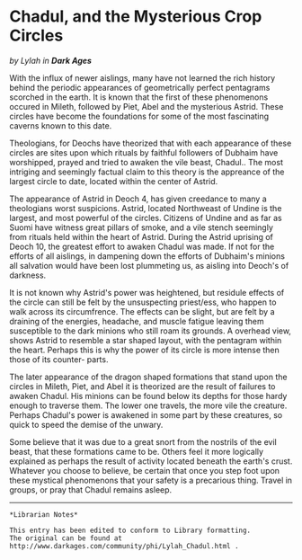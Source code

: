 # Chadul, and the Mysterious Crop Circles

_by Lylah in **Dark Ages**_

With the influx of newer aislings, many have not learned the rich history
behind the periodic appearances of geometrically perfect pentagrams scorched in
the earth. It is known that the first of these phenomenons occured in Mileth,
followed by Piet, Abel and the mysterious Astrid. These circles have become the
foundations for some of the most fascinating caverns known to this date.

Theologians, for Deochs have theorized that with each appearance of these
circles are sites upon which rituals by faithful followers of Dubhaim have
worshipped, prayed and tried to awaken the vile beast, Chadul.. The most
intriging and seemingly factual claim to this theory is the appreance of the
largest circle to date, located within the center of Astrid.

The appearance of Astrid in Deoch 4, has given creedance to many a theologians
worst suspicions. Astrid, located Northweast of Undine is the largest, and most
powerful of the circles. Citizens of Undine and as far as Suomi have witness
great pillars of smoke, and a vile stench seemingly from rituals held within
the heart of Astrid. During the Astrid uprising of Deoch 10, the greatest
effort to awaken Chadul was made. If not for the efforts of all aislings, in
dampening down the efforts of Dubhaim's minions all salvation would have been
lost plummeting us, as aisling into Deoch's of darkness.

It is not known why Astrid's power was heightened, but residule effects of the
circle can still be felt by the unsuspecting priest/ess, who happen to walk
across its circumfrence. The effects can be slight, but are felt by a draining
of the energies, headache, and muscle fatigue leaving them susceptible to the
dark minions who still roam its grounds. A overhead view, shows Astrid to
resemble a star shaped layout, with the pentagram within the heart. Perhaps
this is why the power of its circle is more intense then those of its counter-
parts.

The later appearance of the dragon shaped formations that stand upon the
circles in Mileth, Piet, and Abel it is theorized are the result of failures to
awaken Chadul. His minions can be found below its depths for those hardy enough
to traverse them. The lower one travels, the more vile the creature. Perhaps
Chadul's power is awakened in some part by these creatures, so quick to speed
the demise of the unwary.

Some believe that it was due to a great snort from the nostrils of the evil
beast, that these formations came to be. Others feel it more logically
explained as perhaps the result of activity located beneath the earth's crust.
Whatever you choose to believe, be certain that once you step foot upon these
mystical phenomenons that your safety is a precarious thing. Travel in groups,
or pray that Chadul remains asleep.

***

```
*Librarian Notes*

This entry has been edited to conform to Library formatting.
The original can be found at http://www.darkages.com/community/phi/Lylah_Chadul.html .
```

